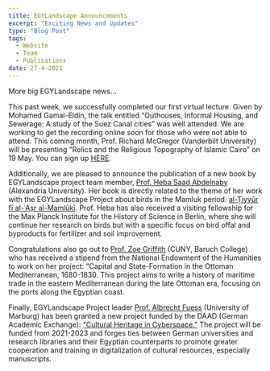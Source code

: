 ```yaml
---
title: EGYLandscape Announcements
excerpt: "Exciting News and Updates"
type: "Blog Post"
tags:
  - Website
  - Team
  - Publications
date: 27-4-2021
---
```


More big EGYLandscape news...

This past week, we successfully completed our first virtual lecture. Given by Mohamed Gamal-Eldin, the talk entitled “Outhouses, Informal Housing, and Sewerage: A study of the Suez Canal cities” was well attended. We are working to get the recording online soon for those who were not able to attend. This coming month, Prof. Richard McGregor (Vanderbilt University) will be presenting “Relics and the Religious Topography of Islamic Cairo” on 19 May. You can sign up [HERE](https://forms.gle/prTZ2HWMC277eYmb9).

Additionally, we are pleased to announce the publication of a new book by EGYLandscape project team member, [Prof. Heba Saad Abdelnaby](https://www.egylandscape.org/members/HebaSaadAbdelnaby/) (Alexandria University). Her book is directly related to the theme of her work with the EGYLandscape Project about birds in the Mamluk period: [al-Ṭiyyūr fī al-ʿAṣr al-Mamlūkī](http://www.dar-ein.com/book/519). Prof. Heba has also received a visiting fellowship for the Max Planck Institute for the History of Science in Berlin, where she will continue her research on birds but with a specific focus on bird offal and byproducts for fertilizer and soil improvement.  

Congratulations also go out to [Prof. Zoe Griffith](https://www.egylandscape.org/members/ZoeGriffith/) (CUNY, Baruch College) who has received a stipend from the National Endowment of the Humanities to work on her project: “Capital and State-Formation in the Ottoman Mediterranean, 1680-1830. This project aims to write a history of maritime trade in the eastern Mediterranean during the late Ottoman era, focusing on the ports along the Egyptian coast.

Finally, EGYLandscape Project leader [Prof. Albrecht Fuess](https://www.egylandscape.org/members/AlbrechtFuess/) (University of Marburg) has been granted a new project funded by the DAAD (German Academic Exchange): [“Cultural Heritage in Cyberspace.”](https://www.uni-marburg.de/de/cnms/islamwissenschaft/aktuelles/nachrichten/cultural-heritage-in-cyberspace-wins-the-daad2019s-long-term-support-under-the-german-egyptian-progress-partnership-for-2021-2023) The project will be funded from 2021-2023 and forges ties between German universities and research libraries and their Egyptian counterparts to promote greater cooperation and training in digitalization of cultural resources, especially manuscripts. 

